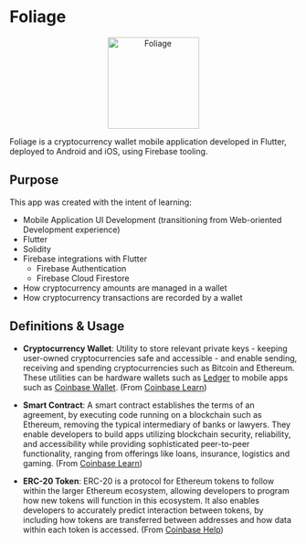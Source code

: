 # Foliage #

<p align="center">
<img src="https://raw.githubusercontent.com/AVS1508/foliage/main/lib/assets/images/icon_alpha.png" alt="Foliage" width="160px" height="160px"/>
</p>

Foliage is a cryptocurrency wallet mobile application developed in Flutter, deployed to Android and iOS, using Firebase tooling.

## Purpose ##

This app was created with the intent of learning:

- Mobile Application UI Development (transitioning from Web-oriented Development experience)
- Flutter
- Solidity
- Firebase integrations with Flutter
    - Firebase Authentication
    - Firebase Cloud Firestore
- How cryptocurrency amounts are managed in a wallet
- How cryptocurrency transactions are recorded by a wallet

## Definitions & Usage ##

- **Cryptocurrency Wallet**: Utility to store relevant private keys - keeping user-owned cryptocurrencies safe and accessible - and enable sending, receiving and spending cryptocurrencies such as Bitcoin and Ethereum. These utilities can be hardware wallets such as [Ledger](https://www.ledger.com/) to mobile apps such as [Coinbase Wallet](https://wallet.coinbase.com/). (From [Coinbase Learn](https://www.coinbase.com/learn/crypto-basics/what-is-a-crypto-wallet))

- **Smart Contract**: A smart contract establishes the terms of an agreement, by executing code running on a blockchain such as Ethereum, removing the typical intermediary of banks or lawyers. They enable developers to build apps utilizing blockchain security, reliability, and accessibility while providing sophisticated peer-to-peer functionality, ranging from offerings like loans, insurance, logistics and gaming. (From [Coinbase Learn](https://www.coinbase.com/learn/crypto-basics/what-is-a-smart-contract))

- **ERC-20 Token**: ERC-20 is a protocol for Ethereum tokens to follow within the larger Ethereum ecosystem, allowing developers to program how new tokens will function in this ecosystem. It also enables developers to accurately predict interaction between tokens, by including how tokens are transferred between addresses and how data within each token is accessed. (From [Coinbase Help](https://help.coinbase.com/en/coinbase/getting-started/crypto-education/what-is-erc20))
